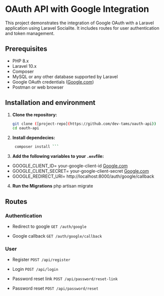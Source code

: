 # OAuth API with Google Integration

This project demonstrates the integration of Google OAuth with a Laravel application using Laravel Socialite. It includes routes for user authentication and token management.

## Prerequisites

- PHP 8.x
- Laravel 10.x
- Composer
- MySQL or any other database supported by Laravel
- Google OAuth credentials ([Google.com](https://console.cloud.google.com/apis/credentials))
- Postman or web browser 

## Installation and environment

1. **Clone the repository:**

   ``` bash 
   git clone ([project-repo](https://github.com/dev-tams/oauth-api))
   cd oauth-api 
   ```
2. **Install dependecies:**
    ``` bash
     composer install ```

3. **Add the following variables to your `.env`file:**

- GOOGLE_CLIENT_ID= your-google-client-id [Google.com](https://console.cloud.google.com/apis/credentials)
- GOOGLE_CLIENT_SECRET= your-google-client-secret [Google.com](https://console.cloud.google.com/apis/credentials)
- GOOGLE_REDIRECT_URI= http://localhost:8000/auth/google/callback

4. **Run the Migrations**
php artisan migrate


## Routes

### Authentication
-  Redirect to google 
``` GET /auth/google ```

-  Google callback
``` GET /auth/google/callback ```

### User
- Register
```POST /api/register```

- Login
``` POST /api/login ```

- Password reset link
``` POST /api/password/reset-link ```

- Password reset
```POST /api/password/reset ```

